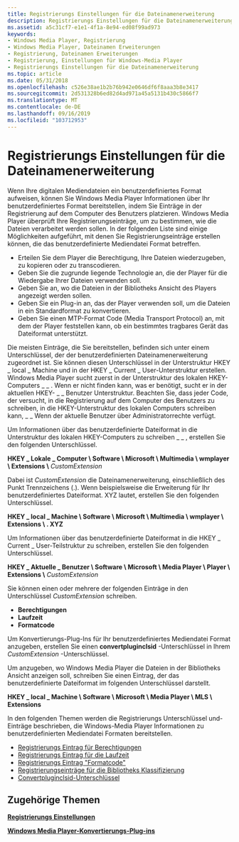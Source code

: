 ```yaml
---
title: Registrierungs Einstellungen für die Dateinamenerweiterung
description: Registrierungs Einstellungen für die Dateinamenerweiterung
ms.assetid: a5c31cf7-e1e1-4f1a-8e94-ed08f99ad973
keywords:
- Windows Media Player, Registrierung
- Windows Media Player, Dateinamen Erweiterungen
- Registrierung, Dateinamen Erweiterungen
- Registrierung, Einstellungen für Windows-Media Player
- Registrierungs Einstellungen für die Dateinamenerweiterung
ms.topic: article
ms.date: 05/31/2018
ms.openlocfilehash: c526e38ae1b2b76b942e0646df6f8aaa3b8e3417
ms.sourcegitcommit: 2d531328b6ed82d4ad971a45a5131b430c5866f7
ms.translationtype: MT
ms.contentlocale: de-DE
ms.lasthandoff: 09/16/2019
ms.locfileid: "103712953"
---
```

# <a name="file-name-extension-registry-settings"></a>Registrierungs Einstellungen für die Dateinamenerweiterung

Wenn Ihre digitalen Mediendateien ein benutzerdefiniertes Format aufweisen, können Sie Windows Media Player Informationen über Ihr benutzerdefiniertes Format bereitstellen, indem Sie Einträge in der Registrierung auf dem Computer des Benutzers platzieren. Windows Media Player überprüft Ihre Registrierungseinträge, um zu bestimmen, wie die Dateien verarbeitet werden sollen. In der folgenden Liste sind einige Möglichkeiten aufgeführt, mit denen Sie Registrierungseinträge erstellen können, die das benutzerdefinierte Mediendatei Format betreffen.

-   Erteilen Sie dem Player die Berechtigung, Ihre Dateien wiederzugeben, zu kopieren oder zu transcodieren.
-   Geben Sie die zugrunde liegende Technologie an, die der Player für die Wiedergabe Ihrer Dateien verwenden soll.
-   Geben Sie an, wo die Dateien in der Bibliotheks Ansicht des Players angezeigt werden sollen.
-   Geben Sie ein Plug-in an, das der Player verwenden soll, um die Dateien in ein Standardformat zu konvertieren.
-   Geben Sie einen MTP-Format Code (Media Transport Protocol) an, mit dem der Player feststellen kann, ob ein bestimmtes tragbares Gerät das Dateiformat unterstützt.

Die meisten Einträge, die Sie bereitstellen, befinden sich unter einem Unterschlüssel, der der benutzerdefinierten Dateinamenerweiterung zugeordnet ist. Sie können diesen Unterschlüssel in der Unterstruktur HKEY \_ local \_ Machine und in der HKEY \_ Current \_ User-Unterstruktur erstellen. Windows Media Player sucht zuerst in der Unterstruktur des lokalen HKEY-Computers \_ \_ . Wenn er nicht finden kann, was er benötigt, sucht er in der aktuellen HKEY- \_ \_ Benutzer Unterstruktur. Beachten Sie, dass jeder Code, der versucht, in die Registrierung auf dem Computer des Benutzers zu schreiben, in die HKEY-Unterstruktur des lokalen Computers schreiben kann, \_ \_ Wenn der aktuelle Benutzer über Administratorrechte verfügt.

Um Informationen über das benutzerdefinierte Dateiformat in die Unterstruktur des lokalen HKEY-Computers zu schreiben \_ \_ , erstellen Sie den folgenden Unterschlüssel.

**HKEY \_ Lokale \_ Computer \\ Software \\ Microsoft \\ Multimedia \\ wmplayer \\ Extensions \\** *CustomExtension*

Dabei ist *CustomExtension* die Dateinamenerweiterung, einschließlich des Punkt Trennzeichens (.). Wenn beispielsweise die Erweiterung für Ihr benutzerdefiniertes Dateiformat. XYZ lautet, erstellen Sie den folgenden Unterschlüssel.

**HKEY \_ local \_ Machine \\ Software \\ Microsoft \\ Multimedia \\ wmplayer \\ Extensions \\ . XYZ**

Um Informationen über das benutzerdefinierte Dateiformat in die HKEY \_ Current \_ User-Teilstruktur zu schreiben, erstellen Sie den folgenden Unterschlüssel.

**HKEY \_ Aktuelle \_ Benutzer \\ Software \\ Microsoft \\ Media Player \\ Player \\ Extensions \\** *CustomExtension*

Sie können einen oder mehrere der folgenden Einträge in den Unterschlüssel *CustomExtension* schreiben.

-   **Berechtigungen**
-   **Laufzeit**
-   **Formatcode**

Um Konvertierungs-Plug-Ins für Ihr benutzerdefiniertes Mediendatei Format anzugeben, erstellen Sie einen **convertpluginclsid** -Unterschlüssel in Ihrem *CustomExtension* -Unterschlüssel.

Um anzugeben, wo Windows Media Player die Dateien in der Bibliotheks Ansicht anzeigen soll, schreiben Sie einen Eintrag, der das benutzerdefinierte Dateiformat im folgenden Unterschlüssel darstellt.

**HKEY \_ local \_ Machine \\ Software \\ Microsoft \\ Media Player \\ MLS \\ Extensions**

In den folgenden Themen werden die Registrierungs Unterschlüssel und-Einträge beschrieben, die Windows-Media Player Informationen zu benutzerdefinierten Mediendatei Formaten bereitstellen.

-   [Registrierungs Eintrag für Berechtigungen](permissions-registry-entry.md)
-   [Registrierungs Eintrag für die Laufzeit](runtime-registry-entry.md)
-   [Registrierungs Eintrag "Formatcode"](formatcode-registry-entry.md)
-   [Registrierungseinträge für die Bibliotheks Klassifizierung](library-classification-registry-entries.md)
-   [Convertpluginclsid-Unterschlüssel](convertpluginclsid-subkey.md)

## <a name="related-topics"></a>Zugehörige Themen

<dl> <dt>

[**Registrierungs Einstellungen**](registry-settings.md)
</dt> <dt>

[**Windows Media Player-Konvertierungs-Plug-ins**](windows-media-player-conversion-plug-ins.md)
</dt> </dl>

 

 




